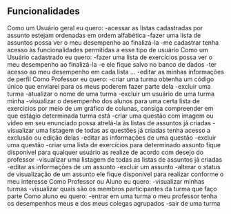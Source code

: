 

## [](#header-2) Funcionalidades

[](#header-3)Como um Usuário geral eu quero: 
-acessar as listas cadastradas por assunto estejam ordenadas em ordem alfabética 
-fazer uma lista de assuntos possa ver o meu desempenho ao finalizá-la 
-me cadastrar tenha acesso às funcionalidades permitidas a esse tipo de usuário 
[](#header-3)Como um Usuário cadastrado eu quero: 
-fazer uma lista de exercícios possa ver o meu desempenho ao finalizá-la 
-e ele fique salvo no banco de dados 
-ter acesso ao meu desempenho em cada lista ... 
-editar as minhas informações de perfil 
[](#header-3)Como Professor eu quero: 
-criar uma turma obtenha um código único que enviarei para os meus poderem fazer parte dela 
-excluir uma turma -atualizar o nome de uma turma 
-excluir um usuário de uma turma minha 
-visualizar o desempenho dos alunos para uma certa lista de exercícios por meio de um gráfico de colunas, consiga compreender em que estágio determinada turma está 
-criar uma questão com imagem ou vídeo em seu enunciado possa atrelá-la às listas de assuntos já criadas 
-visualizar uma listagem de todas as questões já criadas tenha acesso a exclusão ou edição delas 
-editar as informações de uma questão 
-excluir uma questão 
-criar uma lista de exercícios para determinado assunto fique disponível para qualquer usuário as realize de acordo com desejo do professor 
-visualizar uma listagem de todas as listas de assuntos já criadas 
-editar as informações de um assunto 
-excluir um assunto 
-alterar o status de visualização de um assunto ele fique disponível para realizar conforme o meu interesse 
[](#header-3)Como Professor ou Aluno eu quero: 
-visualizar minhas turmas 
-visualizar quais são os membros participantes da turma que faço parte 
[](#header-3)Como aluno eu quero: 
-entrar em uma turma o meu professor tenha os desempenhos meus e dos meus colegas agrupados 
-sair de uma turma
